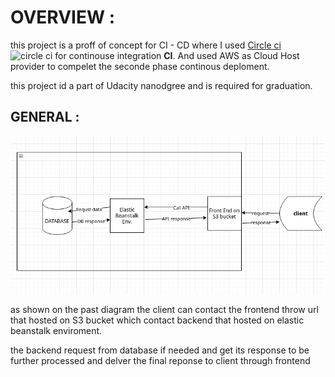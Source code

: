 # OVERVIEW :
this project is a proff of concept for CI - CD where I used [Circle ci](www.circleci.com) ![circle ci](https://img.shields.io/badge/circleci-343434?style=for-the-badge&logo=circleci&logoColor=white) for continouse integration **CI**.
And used AWS as Cloud Host provider to compelet the seconde phase continous deploment.

this project id a part of Udacity nanodgree and is required for graduation.

## GENERAL :

![project over view](../images/diagram.png)

as shown on the past diagram the client can contact the frontend throw url that hosted on S3 bucket  which contact backend that hosted on elastic beanstalk enviroment.

the backend request from database if needed and get its response to be further processed and delver the final reponse to client through frontend
